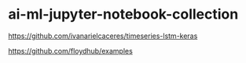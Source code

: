 # ai-ml-jupyter-notebook-collection


https://github.com/ivanarielcaceres/timeseries-lstm-keras

https://github.com/floydhub/examples
